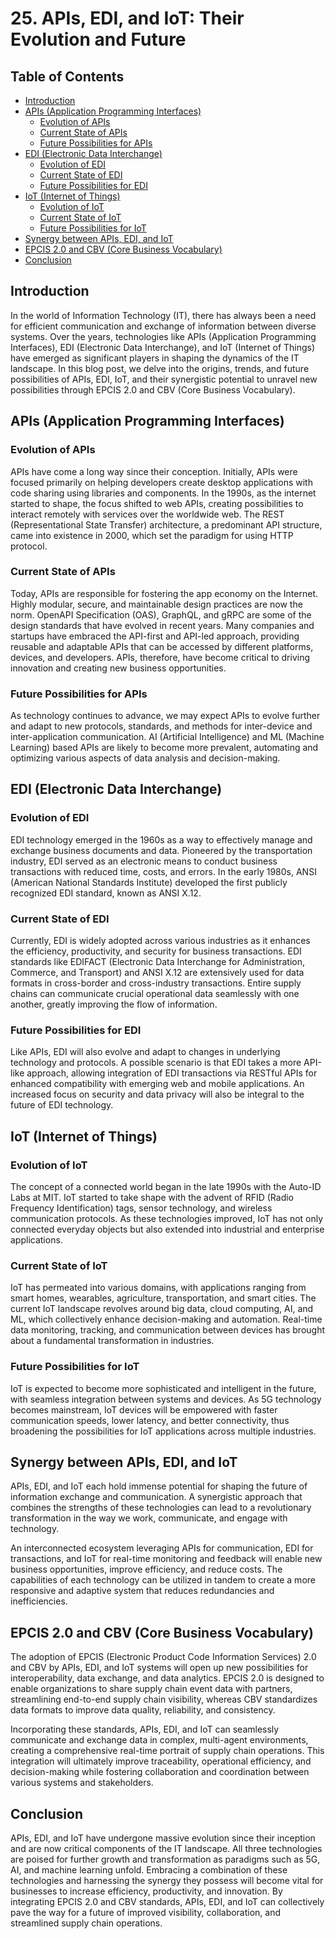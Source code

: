 # 25. APIs, EDI, and IoT: Their Evolution and Future

## Table of Contents
- [Introduction](#introduction)
- [APIs (Application Programming Interfaces)](#apis)
  - [Evolution of APIs](#evolution-of-apis)
  - [Current State of APIs](#current-state-of-apis)
  - [Future Possibilities for APIs](#future-possibilities-for-apis)
- [EDI (Electronic Data Interchange)](#edi)
  - [Evolution of EDI](#evolution-of-edi)
  - [Current State of EDI](#current-state-of-edi)
  - [Future Possibilities for EDI](#future-possibilities-for-edi)
- [IoT (Internet of Things)](#iot)
  - [Evolution of IoT](#evolution-of-iot)
  - [Current State of IoT](#current-state-of-iot)
  - [Future Possibilities for IoT](#future-possibilities-for-iot)
- [Synergy between APIs, EDI, and IoT](#synergy)
- [EPCIS 2.0 and CBV (Core Business Vocabulary)](#epcis-and-cbv)
- [Conclusion](#conclusion)

<a name="introduction"></a>
## Introduction
In the world of Information Technology (IT), there has always been a need for efficient communication and exchange of information between diverse systems. Over the years, technologies like APIs (Application Programming Interfaces), EDI (Electronic Data Interchange), and IoT (Internet of Things) have emerged as significant players in shaping the dynamics of the IT landscape. In this blog post, we delve into the origins, trends, and future possibilities of APIs, EDI, IoT, and their synergistic potential to unravel new possibilities through EPCIS 2.0 and CBV (Core Business Vocabulary).

<a name="apis"></a>
## APIs (Application Programming Interfaces)

<a name="evolution-of-apis"></a>
### Evolution of APIs
APIs have come a long way since their conception. Initially, APIs were focused primarily on helping developers create desktop applications with code sharing using libraries and components. In the 1990s, as the internet started to shape, the focus shifted to web APIs, creating possibilities to interact remotely with services over the worldwide web. The REST (Representational State Transfer) architecture, a predominant API structure, came into existence in 2000, which set the paradigm for using HTTP protocol.

<a name="current-state-of-apis"></a>
### Current State of APIs
Today, APIs are responsible for fostering the app economy on the Internet. Highly modular, secure, and maintainable design practices are now the norm. OpenAPI Specification (OAS), GraphQL, and gRPC are some of the design standards that have evolved in recent years. Many companies and startups have embraced the API-first and API-led approach, providing reusable and adaptable APIs that can be accessed by different platforms, devices, and developers. APIs, therefore, have become critical to driving innovation and creating new business opportunities.

<a name="future-possibilities-for-apis"></a>
### Future Possibilities for APIs
As technology continues to advance, we may expect APIs to evolve further and adapt to new protocols, standards, and methods for inter-device and inter-application communication. AI (Artificial Intelligence) and ML (Machine Learning) based APIs are likely to become more prevalent, automating and optimizing various aspects of data analysis and decision-making.

<a name="edi"></a>
## EDI (Electronic Data Interchange)

<a name="evolution-of-edi"></a>
### Evolution of EDI
EDI technology emerged in the 1960s as a way to effectively manage and exchange business documents and data. Pioneered by the transportation industry, EDI served as an electronic means to conduct business transactions with reduced time, costs, and errors. In the early 1980s, ANSI (American National Standards Institute) developed the first publicly recognized EDI standard, known as ANSI X.12.

<a name="current-state-of-edi"></a>
### Current State of EDI
Currently, EDI is widely adopted across various industries as it enhances the efficiency, productivity, and security for business transactions. EDI standards like EDIFACT (Electronic Data Interchange for Administration, Commerce, and Transport) and ANSI X.12 are extensively used for data formats in cross-border and cross-industry transactions. Entire supply chains can communicate crucial operational data seamlessly with one another, greatly improving the flow of information.

<a name="future-possibilities-for-edi"></a>
### Future Possibilities for EDI
Like APIs, EDI will also evolve and adapt to changes in underlying technology and protocols. A possible scenario is that EDI takes a more API-like approach, allowing integration of EDI transactions via RESTful APIs for enhanced compatibility with emerging web and mobile applications. An increased focus on security and data privacy will also be integral to the future of EDI technology.

<a name="iot"></a>
## IoT (Internet of Things)

<a name="evolution-of-iot"></a>
### Evolution of IoT
The concept of a connected world began in the late 1990s with the Auto-ID Labs at MIT. IoT started to take shape with the advent of RFID (Radio Frequency Identification) tags, sensor technology, and wireless communication protocols. As these technologies improved, IoT has not only connected everyday objects but also extended into industrial and enterprise applications.

<a name="current-state-of-iot"></a>
### Current State of IoT
IoT has permeated into various domains, with applications ranging from smart homes, wearables, agriculture, transportation, and smart cities. The current IoT landscape revolves around big data, cloud computing, AI, and ML, which collectively enhance decision-making and automation. Real-time data monitoring, tracking, and communication between devices has brought about a fundamental transformation in industries.

<a name="future-possibilities-for-iot"></a>
### Future Possibilities for IoT
IoT is expected to become more sophisticated and intelligent in the future, with seamless integration between systems and devices. As 5G technology becomes mainstream, IoT devices will be empowered with faster communication speeds, lower latency, and better connectivity, thus broadening the possibilities for IoT applications across multiple industries.

<a name="synergy"></a>
## Synergy between APIs, EDI, and IoT
APIs, EDI, and IoT each hold immense potential for shaping the future of information exchange and communication. A synergistic approach that combines the strengths of these technologies can lead to a revolutionary transformation in the way we work, communicate, and engage with technology.

An interconnected ecosystem leveraging APIs for communication, EDI for transactions, and IoT for real-time monitoring and feedback will enable new business opportunities, improve efficiency, and reduce costs. The capabilities of each technology can be utilized in tandem to create a more responsive and adaptive system that reduces redundancies and inefficiencies.

<a name="epcis-and-cbv"></a>
## EPCIS 2.0 and CBV (Core Business Vocabulary)
The adoption of EPCIS (Electronic Product Code Information Services) 2.0 and CBV by APIs, EDI, and IoT systems will open up new possibilities for interoperability, data exchange, and data analytics. EPCIS 2.0 is designed to enable organizations to share supply chain event data with partners, streamlining end-to-end supply chain visibility, whereas CBV standardizes data formats to improve data quality, reliability, and consistency.

Incorporating these standards, APIs, EDI, and IoT can seamlessly communicate and exchange data in complex, multi-agent environments, creating a comprehensive real-time portrait of supply chain operations. This integration will ultimately improve traceability, operational efficiency, and decision-making while fostering collaboration and coordination between various systems and stakeholders.

<a name="conclusion"></a>
## Conclusion
APIs, EDI, and IoT have undergone massive evolution since their inception and are now critical components of the IT landscape. All three technologies are poised for further growth and transformation as paradigms such as 5G, AI, and machine learning unfold. Embracing a combination of these technologies and harnessing the synergy they possess will become vital for businesses to increase efficiency, productivity, and innovation. By integrating EPCIS 2.0 and CBV standards, APIs, EDI, and IoT can collectively pave the way for a future of improved visibility, collaboration, and streamlined supply chain operations.